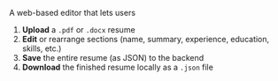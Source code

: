 A web-based editor that lets users

1. **Upload** a `.pdf` or `.docx` resume  
2. **Edit** or rearrange sections (name, summary, experience, education, skills, etc.)  
3. **Save** the entire resume (as JSON) to the backend  
4. **Download** the finished resume locally as a `.json` file
